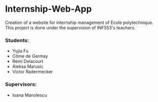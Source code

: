 # Internship-Web-App
Creation of a website for internship management of Ecole polytechnique. This project is done under the supervision of INF553's teachers.

### Students:
- Yujia Fu
- Côme de Germay
- Rémi Delacourt 
- Aleksa Marusic
- Victor Radermecker

### Supervisors:
- Ioana Manolescu
